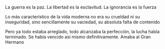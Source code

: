 La guerra es la paz. La libertad es la esclavitud. La ignorancia es la fuerza 

Lo más característico de la vida moderna no era su crueldad ni su inseguridad, sino sencillamente su vaciedad, su absoluta falta de contenido 

Pero ya todo estaba arreglado, todo alcanzaba la perfección, la lucha había terminado. Se había vencido así mismo definitivamente. Amaba al Gran Hermano 
